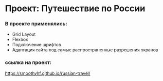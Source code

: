 # Проект: Путешествие по России

### В проекте применялись:
* Grid Layout
* Flexbox
* Подключение шрифтов
* Адаптация сайта под самые распространенные разрешения экранов

### ссылка на проект:
https://smoothyhf.github.io/russian-travel/
